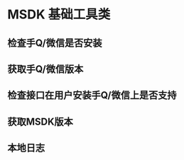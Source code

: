 MSDK 基础工具类
======

检查手Q/微信是否安装
------

获取手Q/微信版本
------


检查接口在用户安装手Q/微信上是否支持
------


获取MSDK版本
------


本地日志
------
